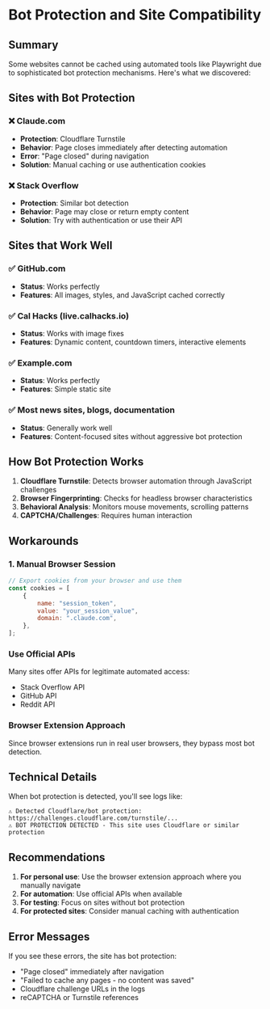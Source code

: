 # Bot Protection and Site Compatibility

## Summary

Some websites cannot be cached using automated tools like Playwright due to sophisticated bot protection mechanisms. Here's what we discovered:

## Sites with Bot Protection

### ❌ Claude.com

- **Protection**: Cloudflare Turnstile
- **Behavior**: Page closes immediately after detecting automation
- **Error**: "Page closed" during navigation
- **Solution**: Manual caching or use authentication cookies

### ❌ Stack Overflow

- **Protection**: Similar bot detection
- **Behavior**: Page may close or return empty content
- **Solution**: Try with authentication or use their API

## Sites that Work Well

### ✅ GitHub.com

- **Status**: Works perfectly
- **Features**: All images, styles, and JavaScript cached correctly

### ✅ Cal Hacks (live.calhacks.io)

- **Status**: Works with image fixes
- **Features**: Dynamic content, countdown timers, interactive elements

### ✅ Example.com

- **Status**: Works perfectly
- **Features**: Simple static site

### ✅ Most news sites, blogs, documentation

- **Status**: Generally work well
- **Features**: Content-focused sites without aggressive bot protection

## How Bot Protection Works

1. **Cloudflare Turnstile**: Detects browser automation through JavaScript challenges
2. **Browser Fingerprinting**: Checks for headless browser characteristics
3. **Behavioral Analysis**: Monitors mouse movements, scrolling patterns
4. **CAPTCHA/Challenges**: Requires human interaction

## Workarounds

### 1. Manual Browser Session

```javascript
// Export cookies from your browser and use them
const cookies = [
	{
		name: "session_token",
		value: "your_session_value",
		domain: ".claude.com",
	},
];
```

### Use Official APIs

Many sites offer APIs for legitimate automated access:

- Stack Overflow API
- GitHub API
- Reddit API

### Browser Extension Approach

Since browser extensions run in real user browsers, they bypass most bot detection.

## Technical Details

When bot protection is detected, you'll see logs like:

```
⚠ Detected Cloudflare/bot protection: https://challenges.cloudflare.com/turnstile/...
⚠️ BOT PROTECTION DETECTED - This site uses Cloudflare or similar protection
```

## Recommendations

1. **For personal use**: Use the browser extension approach where you manually navigate
2. **For automation**: Use official APIs when available
3. **For testing**: Focus on sites without bot protection
4. **For protected sites**: Consider manual caching with authentication

## Error Messages

If you see these errors, the site has bot protection:

- "Page closed" immediately after navigation
- "Failed to cache any pages - no content was saved"
- Cloudflare challenge URLs in the logs
- reCAPTCHA or Turnstile references
